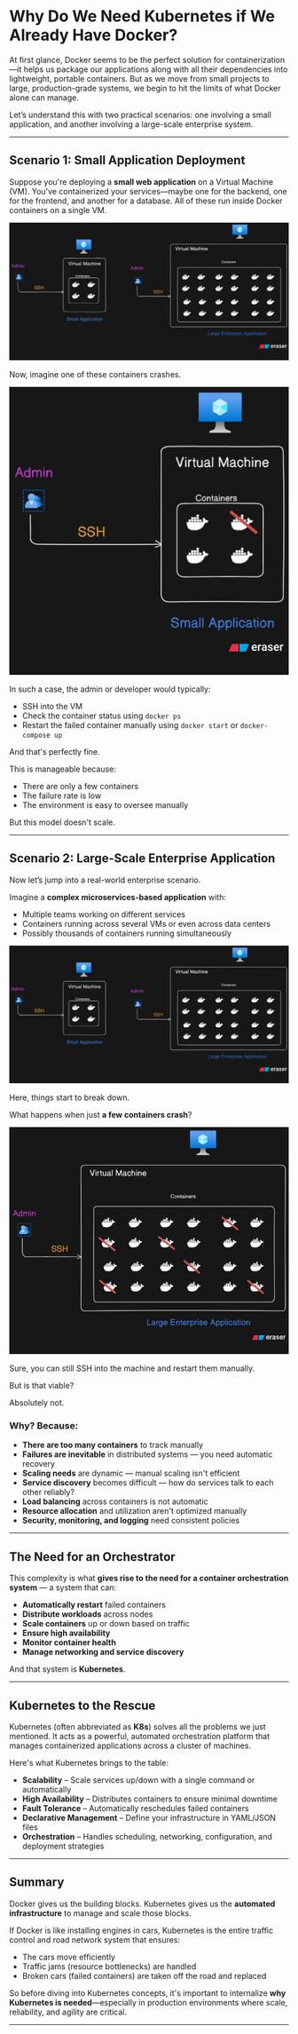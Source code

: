 # Why Do We Need Kubernetes if We Already Have Docker?

At first glance, Docker seems to be the perfect solution for containerization—it helps us package our applications along with all their dependencies into lightweight, portable containers. But as we move from small projects to large, production-grade systems, we begin to hit the limits of what Docker alone can manage.

Let’s understand this with two practical scenarios: one involving a small application, and another involving a large-scale enterprise system.

---

## Scenario 1: Small Application Deployment

Suppose you're deploying a **small web application** on a Virtual Machine (VM). You’ve containerized your services—maybe one for the backend, one for the frontend, and another for a database. All of these run inside Docker containers on a single VM.

![Small vs Large Application](images/Why_Kubernetes_1.png)

Now, imagine one of these containers crashes.

![Small Application Container Fail](images/Why_Kubernetes_2.png)

In such a case, the admin or developer would typically:

- SSH into the VM
- Check the container status using `docker ps`
- Restart the failed container manually using `docker start` or `docker-compose up`

And that's perfectly fine.

This is manageable because:

- There are only a few containers
- The failure rate is low
- The environment is easy to oversee manually

But this model doesn't scale.

---

## Scenario 2: Large-Scale Enterprise Application

Now let’s jump into a real-world enterprise scenario.

Imagine a **complex microservices-based application** with:

- Multiple teams working on different services
- Containers running across several VMs or even across data centers
- Possibly thousands of containers running simultaneously

![Large Application](images/Why_Kubernetes_1.png)

Here, things start to break down.

What happens when just **a few containers crash**?

![Large Application Container Fail](images/Why_Kubernetes_3.png)

Sure, you can still SSH into the machine and restart them manually.

But is that viable?

Absolutely not.

### Why? Because:

- **There are too many containers** to track manually
- **Failures are inevitable** in distributed systems — you need automatic recovery
- **Scaling needs** are dynamic — manual scaling isn't efficient
- **Service discovery** becomes difficult — how do services talk to each other reliably?
- **Load balancing** across containers is not automatic
- **Resource allocation** and utilization aren't optimized manually
- **Security, monitoring, and logging** need consistent policies

---

## The Need for an Orchestrator

This complexity is what **gives rise to the need for a container orchestration system** — a system that can:

- **Automatically restart** failed containers
- **Distribute workloads** across nodes
- **Scale containers** up or down based on traffic
- **Ensure high availability**
- **Monitor container health**
- **Manage networking and service discovery**

And that system is **Kubernetes**.

---

## Kubernetes to the Rescue

Kubernetes (often abbreviated as **K8s**) solves all the problems we just mentioned. It acts as a powerful, automated orchestration platform that manages containerized applications across a cluster of machines.

Here's what Kubernetes brings to the table:

-  **Scalability** – Scale services up/down with a single command or automatically
-  **High Availability** – Distributes containers to ensure minimal downtime
-  **Fault Tolerance** – Automatically reschedules failed containers
-  **Declarative Management** – Define your infrastructure in YAML/JSON files
-  **Orchestration** – Handles scheduling, networking, configuration, and deployment strategies

---

## Summary

Docker gives us the building blocks. Kubernetes gives us the **automated infrastructure** to manage and scale those blocks.

If Docker is like installing engines in cars, Kubernetes is the entire traffic control and road network system that ensures:

- The cars move efficiently
- Traffic jams (resource bottlenecks) are handled
- Broken cars (failed containers) are taken off the road and replaced

So before diving into Kubernetes concepts, it's important to internalize **why Kubernetes is needed**—especially in production environments where scale, reliability, and agility are critical.

---


